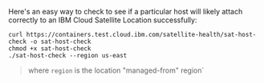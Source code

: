 Here's an easy way to check to see if a particular host will likely attach correctly to an IBM Cloud 
Satellite Location successfully:

``` shell
curl https://containers.test.cloud.ibm.com/satellite-health/sat-host-check -o sat-host-check
chmod +x sat-host-check
./sat-host-check --region us-east
```

> where `region` is the location "managed-from" region`
